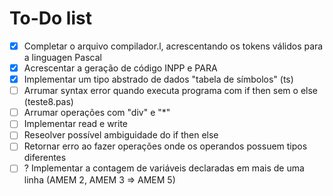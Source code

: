 # To-Do list

- [x] Completar o arquivo compilador.l, acrescentando os tokens válidos para a linguagen Pascal
- [x] Acrescentar a geração de código INPP e PARA
- [x] Implementar um tipo abstrado de dados "tabela de símbolos" (ts)
- [ ] Arrumar syntax error quando executa programa com if then sem o else (teste8.pas)
- [ ] Arrumar operações com "div" e "*"
- [ ] Implementar read e write
- [ ] Reseolver possível ambiguidade do if then else
- [ ] Retornar erro ao fazer operações onde os operandos possuem tipos diferentes
- [ ] ? Implementar a contagem de variáveis declaradas em mais de uma linha (AMEM 2, AMEM 3 => AMEM 5)